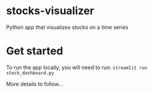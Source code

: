 # stocks-visualizer
Python app that visualizes stocks on a time series

# Get started
To run the app locally, you will need to run:
```streamlit run stock_dashboard.py```

More details to follow...
